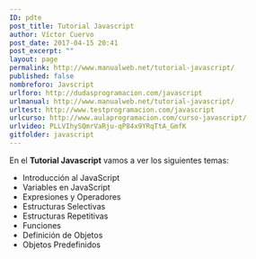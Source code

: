 ```yaml
---
ID: pdte
post_title: Tutorial Javascript
author: Víctor Cuervo
post_date: 2017-04-15 20:41
post_excerpt: ""
layout: page
permalink: http://www.manualweb.net/tutorial-javascript/
published: false
nombreforo: Javscript
urlforo: http://dudasprogramacion.com/javascript
urlmanual: http://www.manualweb.net/tutorial-javascript/
urltest: http://www.testprogramacion.com/javascript
urlcurso: http://www.aulaprogramacion.com/curso-javascript/
urlvideo: PLLVIhySQmrVaRju-qP84x9YRqTtA_GmfK
gitfolder: javascript
---
```


En el **Tutorial Javascript** vamos a ver los siguientes temas:

*   Introducción al JavaScript
*   Variables en JavaScript
*   Expresiones y Operadores
*   Estructuras Selectivas
*   Estructuras Repetitivas
*   Funciones
*   Definición de Objetos
*   Objetos Predefinidos
